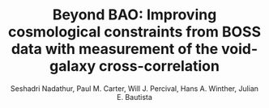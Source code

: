 ---
no: "27"
title: "Beyond BAO: Improving cosmological constraints from BOSS data with measurement of the void-galaxy cross-correlation"
arxiv_link: "https://arxiv.org/abs/1904.01030"
arxiv_id: "1904.01030"
author: "Seshadri Nadathur, Paul M. Carter, Will J. Percival, Hans A. Winther, Julian E. Bautista"
reviewed: True
journal: "Phys. Rev. D, 100, 023504 (2019)"
---